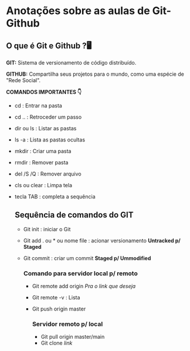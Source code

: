 # Anotações sobre as aulas de Git-Github

## O que é Git e Github ?:desktop_computer:

**GIT:** Sistema de versionamento de código distribuído.

**GITHUB:** Compartilha seus projetos para o mundo, como uma espécie de "Rede Social".

 **COMANDOS IMPORTANTES :point_down:**

- cd : Entrar na pasta 

- cd .. : Retroceder um passo 

- dir  ou ls : Listar as pastas 

- ls -a : Lista as pastas ocultas

- mkdir : Criar uma pasta 

- rmdir : Remover pasta 

- del /S /Q : Remover arquivo

- cls ou clear : Limpa tela 

- tecla TAB : completa a sequência 

  ## Sequência de comandos do GIT

  - Git init : iniciar o Git 

  - Git add . ou * ou nome file :  acionar versionamento **Untracked p/ Staged**

  - Git commit : criar um commit **Staged p/ Ummodified**

    ### Comando para servidor local p/ remoto

    - Git remote add origin _Pra o link que deseja_

    - Git remote -v : Lista 

    - Git push origin master 

      ### Servidor remoto p/ local 

      - Git pull origin master/main
      - Git clone _link_
